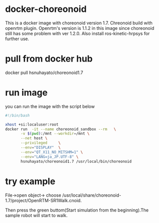 # docker-choreonoid
This is a docker image with choreonoid version 1.7.
Chreonoid build with openrtm plugin.
Openrtm's version is 1.1.2 in this image since choreonoid still has some problem with ver 1.2.0.
Also install ros-kinetic-hrpsys for further use.

# pull from docker hub
docker pull hsnuhayato/choreonoid1.7

# run image
you can run the image with the script below
```bash
#!/bin/bash

xhost +si:localuser:root
docker run  -it --name choreonoid_sandbox --rm   \
       -v $(pwd):/mnt --workdir=/mnt \
       --net host \
       --privileged     \
       --env="DISPLAY"  \
       --env="QT_X11_NO_MITSHM=1" \
       --env="LANG=ja_JP.UTF-8" \
       hsnuhayato/choreonoid1.7 /usr/local/bin/choreonoid
```

# try example
File->open object-> choose /usr/local/share/choreonoid-1.7/project/OpenRTM-SR1Walk.cnoid.

Then press the green buttom(Start simulation from the beginning).The sample robot will start to walk.
